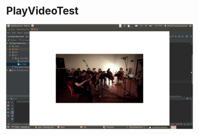 # PlayVideoTest

![](https://github.com/melvincabatuan/PlayVideoTest/blob/master/capture/Screenshot%20from%202016-03-11%2021:17:44.png)
